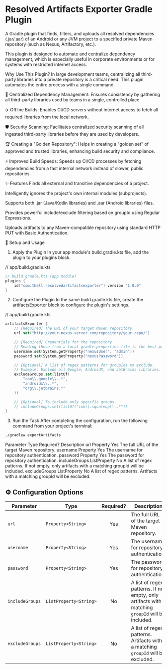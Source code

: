 # Resolved Artifacts Exporter Gradle Plugin
A Gradle plugin that finds, filters, and uploads all resolved dependencies (.jar/.aar) of an Android or any JVM project to a specified private Maven repository (such as Nexus, Artifactory, etc.).

This plugin is designed to automate and centralize dependency management, which is especially useful in corporate environments or for systems with restricted internet access.

Why Use This Plugin?
In large development teams, centralizing all third-party libraries into a private repository is a critical need. This plugin automates the entire process with a single command.

🏢 Centralized Dependency Management: Ensures consistency by gathering all third-party libraries used by teams in a single, controlled place.

✈️ Offline Builds: Enables CI/CD servers without internet access to fetch all required libraries from the local network.

🛡️ Security Scanning: Facilitates centralized security scanning of all ingested third-party libraries before they are used by developers.

🏆 Creating a "Golden Repository": Helps in creating a "golden set" of approved and trusted libraries, enhancing build security and compliance.

⚡ Improved Build Speeds: Speeds up CI/CD processes by fetching dependencies from a fast internal network instead of slower, public repositories.

✨ Features
Finds all external and transitive dependencies of a project.

Intelligently ignores the project's own internal modules (subprojects).

Supports both .jar (Java/Kotlin libraries) and .aar (Android libraries) files.

Provides powerful include/exclude filtering based on groupId using Regular Expressions.

Uploads artifacts to any Maven-compatible repository using standard HTTP PUT with Basic Authentication.

🚀 Setup and Usage
1. Apply the Plugin
In your app module's build.gradle.kts file, add the plugin to your plugins block.

// app/build.gradle.kts


```kotlin
// build.gradle.kts (app module)
plugins {
    id("com.thell.resolvedartifactsexporter") version "1.0.0"
}
```

2. Configure the Plugin
In the same build.gradle.kts file, create the artifactsExporter block to configure the plugin's settings.

// app/build.gradle.kts
```kotlin
artifactsExporter {
    // [Required] The URL of your target Maven repository.
    url.set("http://your-nexus-server.com/repository/your-repo/")

    // [Required] Credentials for the repository.
    // Reading these from a local gradle.properties file is the best practice.
    username.set(System.getProperty("nexusUser", "admin"))
    password.set(System.getProperty("nexusPassword"))

    // [Optional] A list of regex patterns for groupIds to exclude.
    // Example: Exclude all Google, AndroidX, and JetBrains libraries.
    excludeGroups.set(listOf(
        "com\\.google\\..*",
        "androidx\\..*",
        "org\\.jetbrains.*"
    ))

    // [Optional] To include only specific groups.
    // includeGroups.set(listOf("com\\.squareup\\..*"))
}
```

3. Run the Task
After completing the configuration, run the following command from your project's terminal:

```bash
./gradlew exportArtifacts
```

Parameter	Type	Required?	Description
url	Property<String>	Yes	The full URL of the target Maven repository.
username	Property<String>	Yes	The username for repository authentication.
password	Property<String>	Yes	The password for repository authentication.
includeGroups	ListProperty<String>	No	A list of regex patterns. If not empty, only artifacts with a matching groupId will be included.
excludeGroups	ListProperty<String>	No	A list of regex patterns. Artifacts with a matching groupId will be excluded.

## ⚙️ Configuration Options

| Parameter       | Type                  | Required? | Description                                                                        |
| --------------- | --------------------- | :-------: | ---------------------------------------------------------------------------------- |
| `url`           | `Property<String>`    |    Yes    | The full URL of the target Maven repository.                                       |
| `username`      | `Property<String>`    |    Yes    | The username for repository authentication.                                        |
| `password`      | `Property<String>`    |    Yes    | The password for repository authentication.                                        |
| `includeGroups` | `ListProperty<String>` |    No     | A list of regex patterns. If not empty, only artifacts with a matching `groupId` will be included. |
| `excludeGroups` | `ListProperty<String>` |    No     | A list of regex patterns. Artifacts with a matching `groupId` will be excluded.    |

